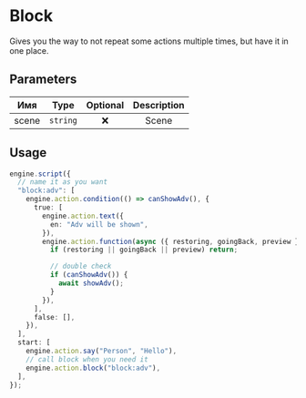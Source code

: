 # Block

Gives you the way to not repeat some actions multiple times, but have it in one place.

## Parameters

|  Имя  |        Type         | Optional | Description |
| :---: | :-----------------: | :------: | :---------: |
| scene | <code>string</code> |    ❌    |    Scene    |

## Usage

```ts
engine.script({
  // name it as you want
  "block:adv": [
    engine.action.condition(() => canShowAdv(), {
      true: [
        engine.action.text({
          en: "Adv will be shown",
        }),
        engine.action.function(async ({ restoring, goingBack, preview }) => {
          if (restoring || goingBack || preview) return;

          // double check
          if (canShowAdv()) {
            await showAdv();
          }
        }),
      ],
      false: [],
    }),
  ],
  start: [
    engine.action.say("Person", "Hello"),
    // call block when you need it
    engine.action.block("block:adv"),
  ],
});
```
